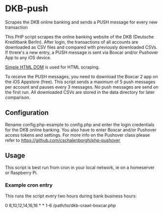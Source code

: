 DKB-push
========

Scrapes the DKB online banking and sends a PUSH message for every new transaction

This PHP script scrapes the online banking website of the DKB (Deutsche Kreditbank Berlin). After login, the transactions of all accounts are downloaded as CSV files and compared with previously downloaded CSVs. If threre's a new entry, a PUSH message is sent via Boxcar and/or Pushover App to any iOS device.

[Simple HTML DOM](http://simplehtmldom.sourceforge.net/) is used for HTML scraping.

To receive the PUSH messages, you need to download the Boxcar 2 app on the iOS Appstore (free). This script sends a maximum of 5 push messages per account and pauses every 3 messages. No push messages are send on the first run. All downloaded CSVs are stored in the data directory for later comparison.

Configuration
-------------
Rename config.php-example to config.php and enter the login credentials for the DKB online banking. You also have to enter Boxcar and/or Pushover access tokens and settings. For more info on the Pushover class please refer to https://github.com/cschalenborgh/php-pushover 

Usage
-----
This script is best run from cron in your local network, ie on a homeserver or Raspberry Pi.

### Example cron entry
This runs the script every two hours during bank business hours:

0 8,10,12,14,16,18 * * 1-6 /path/to/dkb-crawl-boxcar.php 
